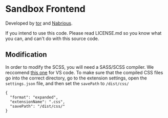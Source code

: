 # Sandbox Frontend

Developed by [tor](https://github.com/daniiltrpv) and [Nabrious](https://github.com/nabriouso).

If you intend to use this code. Please read LICENSE.md so you know what you can, and can't do with this source code.

## Modification

In order to modify the SCSS, you will need a SASS/SCSS compiler. We reccomend [this one](https://marketplace.visualstudio.com/items?itemName=glenn2223.live-sass) for VS code.
To make sure that the compiled CSS files go into the correct directory, go to the extension settings, open the `settings.json` file, and then set the `savePath` to `/dist/css/`
```
{
  "format": "expanded",
  "extensionName": ".css",
  "savePath": "/dist/css/"
}
```
